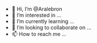 - 👋 Hi, I’m @Aralebron
- 👀 I’m interested in ...
- 🌱 I’m currently learning ...
- 💞️ I’m looking to collaborate on ...
- 📫 How to reach me ...

<!---
Aralebron/Aralebron is a ✨ special ✨ repository because its `README.md` (this file) appears on your GitHub profile.
You can click the Preview link to take a look at your changes.
--->
